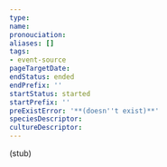 ```yaml
---
type:
name:
pronouciation:
aliases: []
tags:
- event-source
pageTargetDate:
endStatus: ended
endPrefix: ''
startStatus: started
startPrefix: ''
preExistError: '**(doesn''t exist)**'
speciesDescriptor:
cultureDescriptor:
---
```

(stub)